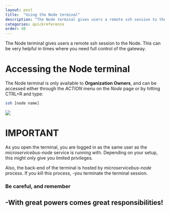 ```yaml
---
layout: post
title:  "Using the Node terminal"
description: "The Node terminal gives users a remote ssh session to the Node. This can be very helpful in times where you need full control of the gateway."
categories: quickreference
order: 40
---
```


The Node terminal gives users a remote ssh session to the Node. This can be very helpful in times where you need full control of the gateway.

# Accessing the Node terminal
The Node terminal is only available to **Organization Owners**, and can be accessed either through the *ACTION* menu on the *Node* page or by hitting CTRL+R and type:
```bash
ssh [node name]
```

<img src="{{site.baseurl}}/images/using-node-terminal/1.png">

# IMPORTANT
As you open the terminal, you are logged in as the same user as the *microservicebus-node* service is running with. Depending on your setup, this might only give you limited privileges.

Also, the back-end of the terminal is hosted by *microservicebus-node* process. If you kill this process, -you terminate the terminal session.

### Be careful, and remember
## -With great powers comes great responsibilities!